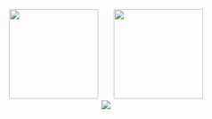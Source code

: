 
<div align="center">
<span>&emsp;&emsp;</span>
<img height="160px" src="https://github-readme-stats.vercel.app/api?username=Amadeus075&count_private=true&show_icons=true&theme=tokyonight" /><span>&emsp;&emsp;</span><img height="160px" src="https://github-readme-stats.vercel.app/api/top-langs/?username=amadeus075&layout=compact&theme=tokyonight" />
<span>&emsp;&emsp;</span>
</div>

<div align="center">
    <img  src="https://activity-graph.herokuapp.com/graph?username=Amadeus075&theme=tokyo-night" />
</div>


<!--
**Amadeus075/Amadeus075** is a ✨ _special_ ✨ repository because its `README.md` (this file) appears on your GitHub profile.

Here are some ideas to get you started:

- 🔭 I’m currently working on ...
- 🌱 I’m currently learning ...
- 👯 I’m looking to collaborate on ...
- 🤔 I’m looking for help with ...
- 💬 Ask me about ...
- 📫 How to reach me: ...
- 😄 Pronouns: ...
- ⚡ Fun fact: ...
-->
